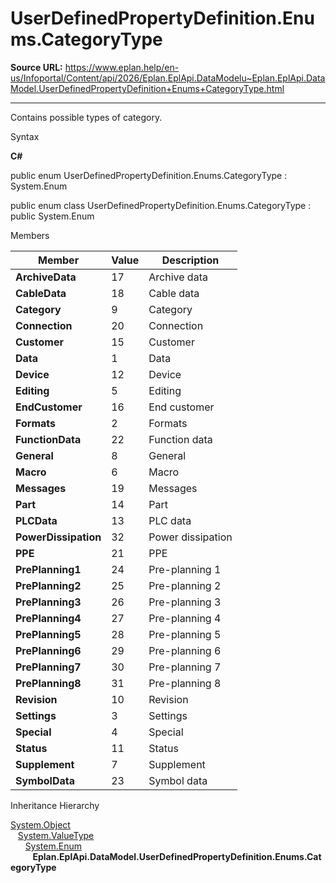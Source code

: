# UserDefinedPropertyDefinition.Enums.CategoryType

**Source URL:** https://www.eplan.help/en-us/Infoportal/Content/api/2026/Eplan.EplApi.DataModelu~Eplan.EplApi.DataModel.UserDefinedPropertyDefinition+Enums+CategoryType.html

---

Contains possible types of category.

Syntax

**C#**



public enum UserDefinedPropertyDefinition.Enums.CategoryType : System.Enum

public enum class UserDefinedPropertyDefinition.Enums.CategoryType : public System.Enum


Members

| Member | Value | Description |
| --- | --- | --- |
| **ArchiveData** | 17 | Archive data |
| **CableData** | 18 | Cable data |
| **Category** | 9 | Category |
| **Connection** | 20 | Connection |
| **Customer** | 15 | Customer |
| **Data** | 1 | Data |
| **Device** | 12 | Device |
| **Editing** | 5 | Editing |
| **EndCustomer** | 16 | End customer |
| **Formats** | 2 | Formats |
| **FunctionData** | 22 | Function data |
| **General** | 8 | General |
| **Macro** | 6 | Macro |
| **Messages** | 19 | Messages |
| **Part** | 14 | Part |
| **PLCData** | 13 | PLC data |
| **PowerDissipation** | 32 | Power dissipation |
| **PPE** | 21 | PPE |
| **PrePlanning1** | 24 | Pre-planning 1 |
| **PrePlanning2** | 25 | Pre-planning 2 |
| **PrePlanning3** | 26 | Pre-planning 3 |
| **PrePlanning4** | 27 | Pre-planning 4 |
| **PrePlanning5** | 28 | Pre-planning 5 |
| **PrePlanning6** | 29 | Pre-planning 6 |
| **PrePlanning7** | 30 | Pre-planning 7 |
| **PrePlanning8** | 31 | Pre-planning 8 |
| **Revision** | 10 | Revision |
| **Settings** | 3 | Settings |
| **Special** | 4 | Special |
| **Status** | 11 | Status |
| **Supplement** | 7 | Supplement |
| **SymbolData** | 23 | Symbol data |

Inheritance Hierarchy

[System.Object](#)  
   [System.ValueType](#)  
      [System.Enum](#)  
         **Eplan.EplApi.DataModel.UserDefinedPropertyDefinition.Enums.CategoryType**
